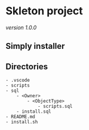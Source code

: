 # **Skleton project**

*version 1.0.0*

## Simply installer


## Directories

    - .vscode
    - scripts
    - sql
        - <Owner>
            - <ObjectType>
                - scripts.sql
        - install.sql
    - README.md
    - install.sh
